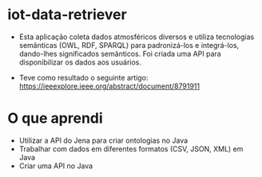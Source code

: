 # iot-data-retriever

* Esta aplicação coleta dados atmosféricos diversos e utiliza tecnologias semânticas (OWL, RDF, SPARQL) para padronizá-los e integrá-los, dando-lhes significados semânticos. Foi criada uma API para disponibilizar os dados aos usuários.

* Teve como resultado o seguinte artigo: https://ieeexplore.ieee.org/abstract/document/8791911

# O que aprendi

* Utilizar a API do Jena para criar ontologias no Java
* Trabalhar com dados em diferentes formatos (CSV, JSON, XML) em Java
* Criar uma API no Java

